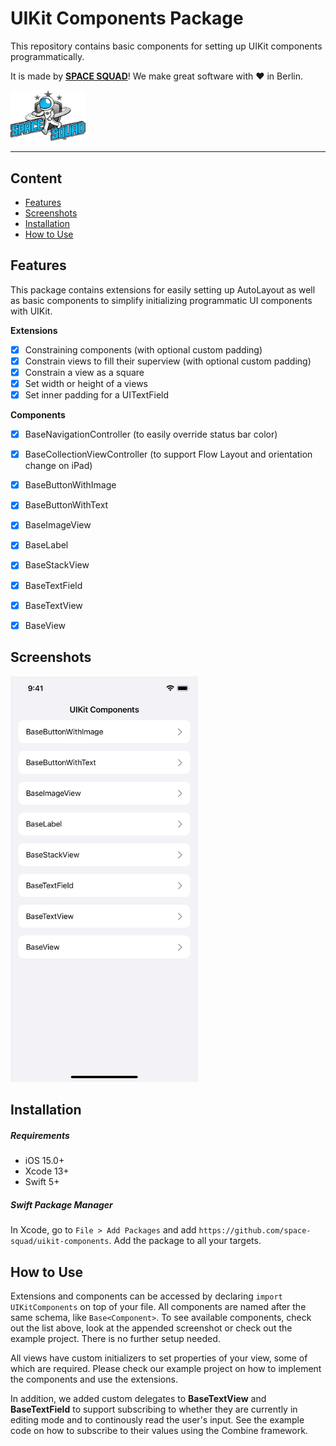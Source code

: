 # UIKit Components Package

This repository contains basic components for setting up UIKit components programmatically.

It is made by **[SPACE SQUAD](https://www.spacesquad.de)**! We make great software with ♥️ in Berlin.

<img src="assets/README-spacesquad_logo_full.png" width="120">

---

## Content
- [Features](#features)
- [Screenshots](#screenshots)
- [Installation](#installation)
- [How to Use](#how-to-use)


## Features
This package contains extensions for easily setting up AutoLayout as well as basic components to simplify initializing programmatic UI components with UIKit.

**Extensions**
- [x] Constraining components (with optional custom padding)
- [x] Constrain views to fill their superview (with optional custom padding)
- [x] Constrain a view as a square
- [x] Set width or height of a views
- [x] Set inner padding for a UITextField

**Components**
- [x] BaseNavigationController (to easily override status bar color)
- [x] BaseCollectionViewController (to support Flow Layout and orientation change on iPad)
- [x] BaseButtonWithImage
- [x] BaseButtonWithText
- [x] BaseImageView
- [x] BaseLabel
- [x] BaseStackView
- [x] BaseTextField
- [x] BaseTextView
- [x] BaseView


## Screenshots
<img src="assets/README-examples.png" width="300">


## Installation
##### Requirements
- iOS 15.0+
- Xcode 13+
- Swift 5+

##### Swift Package Manager
In Xcode, go to `File > Add Packages` and add `https://github.com/space-squad/uikit-components`. Add the package to all your targets.


## How to Use
Extensions and components can be accessed by declaring `import UIKitComponents` on top of your file. All components are named after the same schema, like `Base<Component>`. To see available components, check out the list above, look at the appended screenshot or check out the example project. There is no further setup needed.

All views have custom initializers to set properties of your view, some of which are required. Please check our example project on how to implement the components and use the extensions.

In addition, we added custom delegates to **BaseTextView** and **BaseTextField** to support subscribing to whether they are currently in editing mode and to continously read the user's input. See the example code on how to subscribe to their values using the Combine framework.
